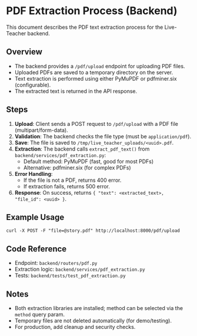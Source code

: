 # PDF Extraction Process (Backend)

This document describes the PDF text extraction process for the Live-Teacher backend.

## Overview
- The backend provides a `/pdf/upload` endpoint for uploading PDF files.
- Uploaded PDFs are saved to a temporary directory on the server.
- Text extraction is performed using either PyMuPDF or pdfminer.six (configurable).
- The extracted text is returned in the API response.

## Steps
1. **Upload**: Client sends a POST request to `/pdf/upload` with a PDF file (multipart/form-data).
2. **Validation**: The backend checks the file type (must be `application/pdf`).
3. **Save**: The file is saved to `/tmp/live_teacher_uploads/<uuid>.pdf`.
4. **Extraction**: The backend calls `extract_pdf_text()` from `backend/services/pdf_extraction.py`:
    - Default method: PyMuPDF (fast, good for most PDFs)
    - Alternative: pdfminer.six (for complex PDFs)
5. **Error Handling**:
    - If the file is not a PDF, returns 400 error.
    - If extraction fails, returns 500 error.
6. **Response**: On success, returns `{ "text": <extracted_text>, "file_id": <uuid> }`.

## Example Usage
```
curl -X POST -F "file=@story.pdf" http://localhost:8000/pdf/upload
```

## Code Reference
- Endpoint: `backend/routers/pdf.py`
- Extraction logic: `backend/services/pdf_extraction.py`
- Tests: `backend/tests/test_pdf_extraction.py`

## Notes
- Both extraction libraries are installed; method can be selected via the `method` query param.
- Temporary files are not deleted automatically (for demo/testing).
- For production, add cleanup and security checks.
